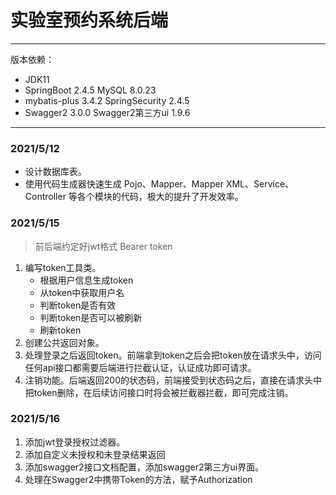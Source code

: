 # 实验室预约系统后端
***
版本依赖：
- JDK11
- SpringBoot 2.4.5 MySQL 8.0.23
- mybatis-plus 3.4.2 SpringSecurity 2.4.5
- Swagger2 3.0.0 Swagger2第三方ui 1.9.6
---
### 2021/5/12
- 设计数据库表。
- 使用代码生成器快速生成 Pojo、Mapper、Mapper XML、Service、Controller 等各个模块的代码，极大的提升了开发效率。
### 2021/5/15
> 前后端约定好jwt格式 Bearer token
1. 编写token工具类。
   - 根据用户信息生成token
   - 从token中获取用户名
   - 判断token是否有效
   - 判断token是否可以被刷新
   - 刷新token
2. 创建公共返回对象。
3. 处理登录之后返回token。前端拿到token之后会把token放在请求头中，访问任何api接口都需要后端进行拦截认证，认证成功即可请求。
4. 注销功能。后端返回200的状态码，前端接受到状态码之后，直接在请求头中把token删除，在后续访问接口时将会被拦截器拦截，即可完成注销。
### 2021/5/16
1. 添加jwt登录授权过滤器。
2. 添加自定义未授权和未登录结果返回
3. 添加swagger2接口文档配置，添加swagger2第三方ui界面。
4. 处理在Swagger2中携带Token的方法，赋予Authorization 
